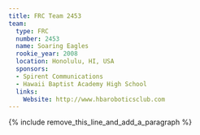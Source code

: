 ```yaml
---
title: FRC Team 2453
team:
  type: FRC
  number: 2453
  name: Soaring Eagles
  rookie_year: 2008
  location: Honolulu, HI, USA
  sponsors:
  - Spirent Communications
  - Hawaii Baptist Academy High School
  links:
    Website: http://www.hbaroboticsclub.com
---
```


{% include remove_this_line_and_add_a_paragraph %}
